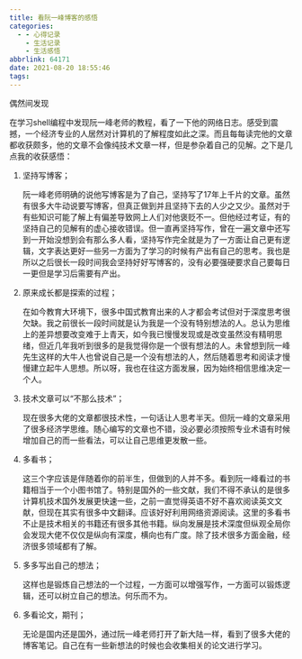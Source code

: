 ```yaml
---
title: 看阮一峰博客的感悟
categories:
  - - 心得记录
    - 生活记录
    - 生活感悟
abbrlink: 64171
date: 2021-08-20 18:55:46
tags:
---
```

偶然间发现

在学习shell编程中发现阮一峰老师的教程，看了一下他的网络日志。感受到震撼，一个经济专业的人居然对计算机的了解程度如此之深。而且每每读完他的文章都收获颇多，他的文章不会像纯技术文章一样，但是参杂着自己的见解。之下是几点我的收获感悟：

1. 坚持写博客；

    阮一峰老师明确的说他写博客是为了自己，坚持写了17年上千片的文章。虽然有很多大牛动说要写博客，但真正做到并且坚持下去的人少之又少。虽然对于有些知识可能了解上有偏差导致网上人们对他褒贬不一。但他经过考证，有的坚持自己的见解有的虚心接收错误。但一直再坚持写作，曾在一遍文章中还写到一开始没想到会有那么多人看，坚持写作完全就是为了一方面让自己更有逻辑，文字表达更好一些另一方面为了学习的时候有产出有自己的思考。我也是所以之后很长一段时间我会坚持好好写博客的，没有必要强硬要求自己要每日一更但是学习后需要有产出。
2. 原来成长都是探索的过程；

    在如今教育大环境下，很多中国式教育出来的人才都会考试但对于深度思考很欠缺。我之前很长一段时间就是认为我是一个没有特别想法的人。总认为思维上的差异想要改变难于上青天，如今我已慢慢发现或是改变虽然没有精明思绪，但近几年我听到很多的是我觉得你是一个很有想法的人。未曾想到阮一峰先生这样的大牛人也曾说自己是一个没有想法的人，然后随着思考和阅读才慢慢建立起牛人思想。所以呀，我也在往这方面发展，因为始终相信思维决定一个人。
3. 技术文章可以“不那么技术”；

    现在很多大佬的文章都很技术性，一句话让人思考半天。但阮一峰的文章采用了很多经济学思维。随心编写的文章也不错，没必要必须按照专业术语有时候增加自己的而一些看法，可以让自己思维更发散一些。
4. 多看书；

    这三个字应该是伴随着你的前半生，但做到的人并不多。看到阮一峰看过的书籍相当于一个小图书馆了。特别是国外的一些文献，我们不得不承认的是很多计算机技术国外发展更快速一些，之前一直觉得英语不好不喜欢阅读英文文献，但现在其实有很多中文翻译。应该好好利用网络资源阅读。这里的多看书不止是技术相关的书籍还有很多其他书籍。纵向发展是技术深度但纵观全局你会发现大佬不仅仅是纵向有深度，横向也有广度。除了技术很多方面金融，经济很多领域都有了解。
5. 多多写出自己的想法；

    这样也是锻炼自己想法的一个过程，一方面可以增强写作，一方面可以锻炼逻辑，还可以树立自己的想法。何乐而不为。
6. 多看论文，期刊；

    无论是国内还是国外，通过阮一峰老师打开了新大陆一样，看到了很多大佬的博客笔记。自己在有一些新想法的时候也会收集相关的论文进行学习。